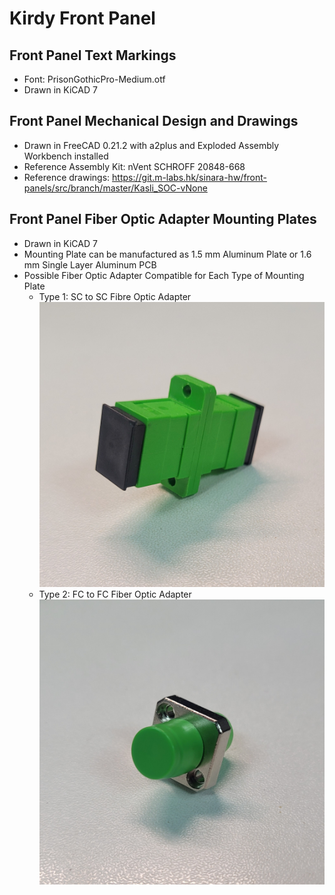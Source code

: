 # Kirdy Front Panel 

## Front Panel Text Markings
- Font: PrisonGothicPro-Medium.otf
- Drawn in KiCAD 7

## Front Panel Mechanical Design and Drawings
- Drawn in FreeCAD 0.21.2 with a2plus and Exploded Assembly Workbench installed
- Reference Assembly Kit: nVent SCHROFF 20848-668
- Reference drawings: https://git.m-labs.hk/sinara-hw/front-panels/src/branch/master/Kasli_SOC-vNone

## Front Panel Fiber Optic Adapter Mounting Plates
- Drawn in KiCAD 7
- Mounting Plate can be manufactured as 1.5 mm Aluminum Plate or 1.6 mm Single Layer Aluminum PCB
- Possible Fiber Optic Adapter Compatible for Each Type of Mounting Plate
    - Type 1: SC to SC Fibre Optic Adapter
    ![](images/SC_To_SC_Fiber_Optic_Adapter.jpg)
    - Type 2: FC to FC Fiber Optic Adapter
    ![](images/FC_To_FC_Fiber_Optic_Adapter.jpg)
